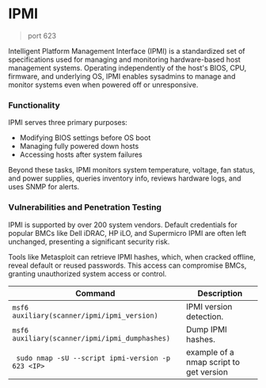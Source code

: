 # IPMI
> port 623

Intelligent Platform Management Interface (IPMI) is a standardized set of specifications used for managing and monitoring hardware-based host management systems. Operating independently of the host's BIOS, CPU, firmware, and underlying OS, IPMI enables sysadmins to manage and monitor systems even when powered off or unresponsive.

### Functionality
IPMI serves three primary purposes:
- Modifying BIOS settings before OS boot
- Managing fully powered down hosts
- Accessing hosts after system failures

Beyond these tasks, IPMI monitors system temperature, voltage, fan status, and power supplies, queries inventory info, reviews hardware logs, and uses SNMP for alerts.

### Vulnerabilities and Penetration Testing
IPMI is supported by over 200 system vendors. Default credentials for popular BMCs like Dell iDRAC, HP iLO, and Supermicro IPMI are often left unchanged, presenting a significant security risk.

Tools like Metasploit can retrieve IPMI hashes, which, when cracked offline, reveal default or reused passwords. This access can compromise BMCs, granting unauthorized system access or control.

| Command | Description | 
| ------ | ------- | 
| ```msf6 auxiliary(scanner/ipmi/ipmi_version)``` | IPMI version detection. | 
| ```msf6 auxiliary(scanner/ipmi/ipmi_dumphashes)``` | Dump IPMI hashes. |
| ``` sudo nmap -sU --script ipmi-version -p 623 <IP>``` | example of a nmap script to get version | 
